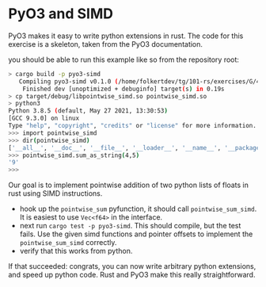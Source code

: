 # PyO3 and SIMD

PyO3 makes it easy to write python extensions in rust. The code for this exercise is a skeleton, taken from the PyO3 documentation.

you should be able to run this example like so from the repository root: 

```sh
> cargo build -p pyo3-simd
   Compiling pyo3-simd v0.1.0 (/home/folkertdev/tg/101-rs/exercises/G/4-pyo3)
    Finished dev [unoptimized + debuginfo] target(s) in 0.19s
> cp target/debug/libpointwise_simd.so pointwise_simd.so
> python3
Python 3.8.5 (default, May 27 2021, 13:30:53) 
[GCC 9.3.0] on linux
Type "help", "copyright", "credits" or "license" for more information.
>>> import pointwise_simd
>>> dir(pointwise_simd)
['__all__', '__doc__', '__file__', '__loader__', '__name__', '__package__', '__spec__', 'sum_as_string']
>>> pointwise_simd.sum_as_string(4,5)
'9'
>>> 
```

Our goal is to implement pointwise addition of two python lists of floats in rust using SIMD instructions.

- hook up the `pointwise_sum` pyfunction, it should call `pointwise_sum_simd`. It is easiest to use `Vec<f64>` in the interface. 
- next run `cargo test -p pyo3-simd`. This should compile, but the test fails. Use the given simd functions and pointer offsets to implement the `pointwise_sum_simd` correctly.
- verify that this works from python.

If that succeeded: congrats, you can now write arbitrary python extensions, and speed up python code. Rust and PyO3 make this really straightforward.
